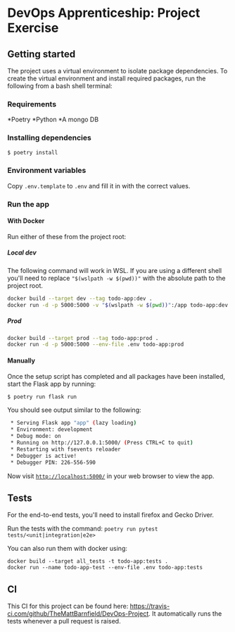 # DevOps Apprenticeship: Project Exercise

## Getting started

The project uses a virtual environment to isolate package dependencies. To create the virtual environment and install required packages, run the following from a bash shell terminal:

### Requirements

*Poetry
*Python
*A mongo DB

### Installing dependencies
```bash
$ poetry install
```

### Environment variables

Copy `.env.template` to `.env` and fill it in with the correct values.

### Run the app

#### With Docker

Run either of these from the project root:

##### Local dev

The following command will work in WSL. If you are using a different shell you'll need to replace `"$(wslpath -w $(pwd))"`
with the absolute path to the project root.

```bash
docker build --target dev --tag todo-app:dev .
docker run -d -p 5000:5000 -v "$(wslpath -w $(pwd))":/app todo-app:dev
```

##### Prod
```bash
docker build --target prod --tag todo-app:prod .
docker run -d -p 5000:5000 --env-file .env todo-app:prod
```

#### Manually

Once the setup script has completed and all packages have been installed, start the Flask app by running:
```bash
$ poetry run flask run
```

You should see output similar to the following:
```bash
 * Serving Flask app "app" (lazy loading)
 * Environment: development
 * Debug mode: on
 * Running on http://127.0.0.1:5000/ (Press CTRL+C to quit)
 * Restarting with fsevents reloader
 * Debugger is active!
 * Debugger PIN: 226-556-590
```
Now visit [`http://localhost:5000/`](http://localhost:5000/) in your web browser to view the app.

## Tests

For the end-to-end tests, you'll need to install firefox and Gecko Driver.

Run the tests with the command:
```poetry run pytest tests/<unit|integration|e2e>```

You can also run them with docker using:

```
docker build --target all_tests -t todo-app:tests .
docker run --name todo-app-test --env-file .env todo-app:tests
```

## CI

This CI for this project can be found here: https://travis-ci.com/github/TheMattBarnfield/DevOps-Project.
It automatically runs the tests whenever a pull request is raised.
